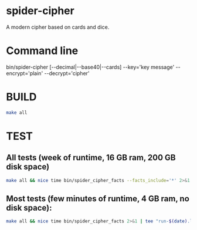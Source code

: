 # spider-cipher

A modern cipher based on cards and dice.

# Command line

bin/spider-cipher [--decimal|--base40|--cards] --key='key message' --encrypt='plain' --decrypt='cipher'

# BUILD

```sh
make all
```

# TEST

## All tests (week of runtime, 16 GB ram, 200 GB disk space)

```sh
make all && nice time bin/spider_cipher_facts --facts_include='*' 2>&1 | tee "run-$(date).log"
 ```

## Most tests (few minutes of runtime, 4 GB ram, no disk space):

```sh
make all && nice time bin/spider_cipher_facts 2>&1 | tee "run-$(date).log"
 ```



 